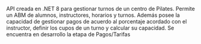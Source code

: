 API creada en .NET 8 para gestionar turnos de un centro de Pilates. Permite un ABM de alumnos, instructores, horarios y turnos. Además posee la capacidad de gestionar pagos de acuerdo al porcentaje acordado con el instructor, definir los cupos de un turno y calcular su capacidad. Se encuentra en desarrollo la etapa de Pagos/Tarifas
